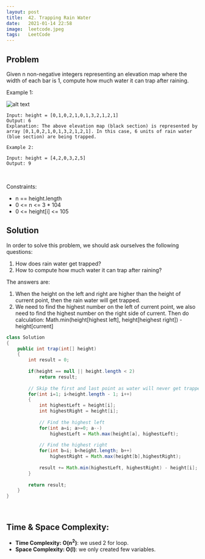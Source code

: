 ```yaml
---
layout: post 
title:  42. Trapping Rain Water
date:   2021-01-14 22:58
image:  leetcode.jpeg
tags:   LeetCode
---
```


## Problem

Given n non-negative integers representing an elevation map where the width of each bar is 1, compute how much water it can trap after raining.

Example 1:

![alt text](https://assets.leetcode.com/uploads/2018/10/22/rainwatertrap.png "Trapping Rain Water")

```
Input: height = [0,1,0,2,1,0,1,3,2,1,2,1]
Output: 6
Explanation: The above elevation map (black section) is represented by array [0,1,0,2,1,0,1,3,2,1,2,1]. In this case, 6 units of rain water (blue section) are being trapped.

Example 2:

Input: height = [4,2,0,3,2,5]
Output: 9
```

<!-- Line breaks -->
<br />

Constraints:

* n == height.length
* 0 <= n <= 3 * 104
* 0 <= height[i] <= 105

## Solution

In order to solve this problem, we should ask ourselves the following questions: 

1. How does rain water get trapped? 
2. How to compute how much water it can trap after raining?
    
The answers are:

1. When the height on the left and right are higher than the height of current point, then the rain water will get trapped.
2. We need to find the highest number on the left of current point, we also need to find the highest number on the right side of current. Then do calculation: Math.min(height[highest left], height[heighest right]) - height[current]

```java
class Solution 
{
    public int trap(int[] height) 
    {
        int result = 0;
       
        if(height == null || height.length < 2)
            return result;
        
        // Skip the first and last point as water will never get trapped there.
        for(int i=1; i<height.length - 1; i++)
        {
            int highestLeft = height[i];
            int highestRight = height[i];
            
            // Find the highest left
            for(int a=i; a>=0; a--)
                highestLeft = Math.max(height[a], highestLeft);
            
            // Find the highest right
            for(int b=i; b<height.length; b++)
                highestRight = Math.max(height[b],highestRight);
            
            result += Math.min(highestLeft, highestRight) - height[i];
        }
        
        return result;
    }
}
```

<!-- Line breaks -->
<br />

## Time & Space Complexity:

* **Time Complexity: O(n<sup>2</sup>)**: we used 2 for loop.
* **Space Complexity: O(l)**: we only created few variables.

